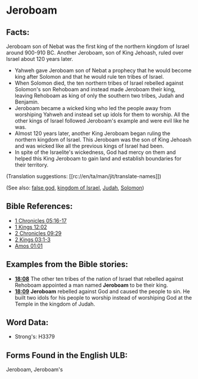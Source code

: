 # Jeroboam

## Facts:

Jeroboam son of Nebat was the first king of the northern kingdom of Israel around 900-910 BC. Another Jeroboam, son of King Jehoash, ruled over Israel about 120 years later.

* Yahweh gave Jeroboam son of Nebat a prophecy that he would become king after Solomon and that he would rule ten tribes of Israel.
* When Solomon died, the ten northern tribes of Israel rebelled against Solomon's son Rehoboam and instead made Jeroboam their king, leaving Rehoboam as king of only the southern two tribes, Judah and Benjamin.
* Jeroboam became a wicked king who led the people away from worshiping Yahweh and instead set up idols for them to worship. All the other kings of Israel followed Jeroboam's example and were evil like he was.
* Almost 120 years later, another King Jeroboam began ruling the northern kingdom of Israel. This Jeroboam was the son of King Jehoash and was wicked like all the previous kings of Israel had been.
* In spite of the Israelite's wickedness, God had mercy on them and helped this King Jeroboam to gain land and establish boundaries for their territory.

(Translation suggestions: [[rc://en/ta/man/jit/translate-names]])

(See also: [false god](../kt/falsegod.md), [kingdom of Israel](../names/kingdomofisrael.md), [Judah](../names/kingdomofjudah.md), [Solomon](../names/solomon.md))

## Bible References:

* [1 Chronicles 05:16-17](rc://en/tn/help/1ch/05/16)
* [1 Kings 12:02](rc://en/tn/help/1ki/12/02)
* [2 Chronicles 09:29](rc://en/tn/help/2ch/09/29)
* [2 Kings 03:1-3](rc://en/tn/help/2ki/03/01)
* [Amos 01:01](rc://en/tn/help/amo/01/01)

## Examples from the Bible stories:

* __[18:08](rc://en/tn/help/obs/18/08)__ The other ten tribes of the nation of Israel that rebelled against Rehoboam appointed a man named __Jeroboam__ to be their king.
* __[18:09](rc://en/tn/help/obs/18/09)__ __Jeroboam__ rebelled against God and caused the people to sin. He built two idols for his people to worship instead of worshiping God at the Temple in the kingdom of Judah.

## Word Data:

* Strong's: H3379

## Forms Found in the English ULB:

Jeroboam, Jeroboam's
